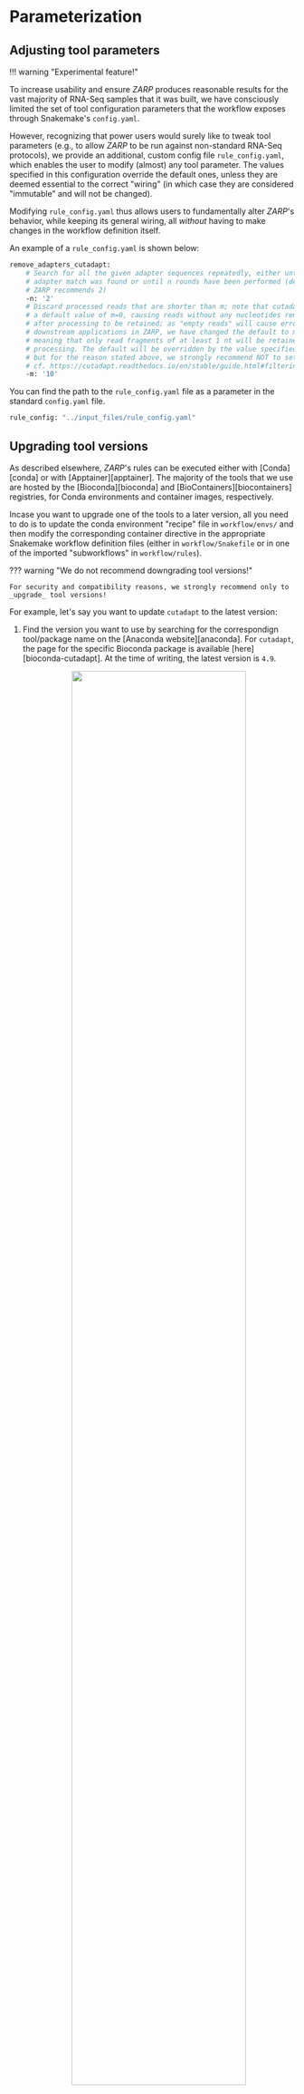 # Parameterization

## Adjusting tool parameters

!!! warning "Experimental feature!"

To increase usability and ensure _ZARP_ produces reasonable results for the
vast majority of RNA-Seq samples that it was built, we have consciously
limited the set of tool configuration parameters that the workflow exposes
through Snakemake's `config.yaml`.

However, recognizing that power users would surely like to tweak tool
parameters (e.g., to allow _ZARP_ to be run against non-standard RNA-Seq
protocols), we provide an additional, custom config file `rule_config.yaml`,
which enables the user to modify (almost) any tool parameter. The values
specified in this configuration override the default ones, unless they are
deemed essential to the correct "wiring" (in which case they are considered
"immutable" and will not be changed).

Modifying `rule_config.yaml` thus allows users to fundamentally alter _ZARP_'s
behavior, while keeping its general wiring, all _without_ having to make
changes in the workflow definition itself.

An example of a `rule_config.yaml` is shown below:

```bash
remove_adapters_cutadapt:
    # Search for all the given adapter sequences repeatedly, either until no
    # adapter match was found or until n rounds have been performed (default 1,
    # ZARP recommends 2)
    -n: '2'
    # Discard processed reads that are shorter than m; note that cutadapt uses
    # a default value of m=0, causing reads without any nucleotides remaining
    # after processing to be retained; as "empty reads" will cause errors in
    # downstream applications in ZARP, we have changed the default to m=1,
    # meaning that only read fragments of at least 1 nt will be retained after
    # processing. The default will be overridden by the value specified here,
    # but for the reason stated above, we strongly recommend NOT to set m=0;
    # cf. https://cutadapt.readthedocs.io/en/stable/guide.html#filtering-reads
    -m: '10'
```

You can find the path to the `rule_config.yaml` file as a parameter in the
standard `config.yaml` file.

```bash
rule_config: "../input_files/rule_config.yaml"
```

## Upgrading tool versions

As described elsewhere, _ZARP_'s rules can be executed either with
[Conda][conda] or with [Apptainer][apptainer]. The majority of the tools that
we use are hosted by the [Bioconda][bioconda] and
[BioContainers][biocontainers] registries, for Conda environments and container
images, respectively.

Incase you want to upgrade one of the tools to a later version, all you need
to do is to update the conda environment "recipe" file in `workflow/envs/` and
then modify the corresponding container directive in the appropriate Snakemake
workflow definition files (either in `workflow/Snakefile` or in one of the
imported "subworkflows" in `workflow/rules`).

??? warning "We do not recommend downgrading tool versions!"

    For security and compatibility reasons, we strongly recommend only to
    _upgrade_ tool versions!

For example, let's say you want to update `cutadapt` to the latest version:

1. Find the version you want to use by searching for the correspondign
   tool/package name on the [Anaconda website][anaconda]. For `cutadapt`,
   the page for the specific Bioconda package is available
   [here][bioconda-cutadapt]. At the time of writing, the latest version
   is `4.9`.

    <div align="center">
        <img width="80%" src=../images/bioconda_cutadapt.png>
    </div>

2. Find the appropriate Conda enviroment recipe file in `workflow/envs/`. In
   our example, it is `workflow/envs/cutadapt`, and it contains the following:

    ```yaml
    ---
    channels:
      - conda-forge
      - bioconda
    dependencies:
      - cutadapt=4.6
    ...
    ```

    Simply replace `4.6` with the `4.9` you identified in step above.

3. Now find the corresponding BioContainers container image from the [quay.io
   website][quay]. Select the tags and note down one of the available versions
   corresponding to `cutadapt 4.9` (note that they are available for multiple
   Python versions; generally pick the most recent one you are comfortable
   with). Copy the _entire_ tag name, not just the `4.9` part!

    <div align="center">
        <img width="80%" src=../images/biocontainers_cutadapt.png>
    </div>

4. Finally, determine all the places where `cutadapt` is used in the workflow,
   by inspecting `workflow/Snakefile` and all of the `.smk` files in
   `workflow/rules/`. In the case of `cutadapt`, multiple rules use the tool,
   each with the following `container` and `conda` directives.

    ```
    container:
        "docker://quay.io/biocontainers/cutadapt:4.6--py310h4b81fae_1"
    conda:
        os.path.join(workflow.basedir, "envs", "cutadapt.yaml")
    ```

    For each of these, replace the final part of the `container` directive
    (here: `4.6--py310h4b81fae_1`) with the tag name you copied in the step
    above.

That's it.

## Adding new tools

You may have found or developed a package that you would like to include in
_ZARP_, so that it is always executed whenever you start a run. In this case,
we highly recommend packaging the tool properly and making it available on
Bioconda (see [here][bioconda-contributing] for instructions). The advantage
of this approach is that it allows you to share your tool with the broader
scientific community, ensuring that it is easily accessible and installable by
others. Once your package is available on Bioconda, BioContainers will
automatically build a Docker image for your package (available via
[quay.io][quay]) - which you Apptainer will be able to use. With your Bioconda
package and container image available, you can easily add additional rules to
the Snakemake definition files, inside your own copy of the _ZARP_ repository.

Or perhaps you are convinced that every _ZARP_ user should always run the tool
or tools you have added? In that case, create a pull request against the
upstream/original _ZARP_ repository. We will evaluate your request and - if we
like it and tests pass - merge it.

Don't know how to do that? Just write us a brief [email][contact]! :relaxed:

## Managing tool resources

_ZARP_ has been tested with many samples, and we set default parameters to
ensure optimal performance of the tools across a broad range of samples (e.g.,
a tool can run on multiple threads). With respect to setting the maximum
memory usage per rule, Snakemake provides a variable `mem_mb` in the directive
`resources`. But given that the memory usage is strongly sample-dependent
(sample size, souce organism), in _ZARP_ we use _dynamic memory allocation_.

We estimate the required memory based on the size of the input file using
scaling factors that we have obtained empirically from the analysis of many
samples. Should that initial estimate lead to a rule failing, it is re-run
with an increased memory allocation. This process is repeated up to three
times.

This is what the _dynamic memory allocation_ looks like in the workflow
definition file:

```
resources:
    mem_mb=lambda wildcards, attempt: 4096 * attempt,
```

In some cases the workflow might still fail. This means that you would need to
manually alter the `mem_mb` used. The best solution for that is to increase the
orginal memory used. In the above example, increase it from `4096` MB to
a higher value, based on your expectations.

??? note "Globally capping resource consumption"

    Note that Snakemake provides configuration parameters to globally limit
    resource usage (both for memory and the number of CPUs/threads). If set,
    these will take precedence over the individual rule settings. This is
    useful if you are working on a laptop, or another machine with very
    limited resources. However, if your resources are lower than what the
    most resource-hungry tool integrated in _ZARP_ requires as a minimum for
    a given run, you will not be able to complete that run.

When you submit a workflow to an HPC cluster, additional parameters can be
configured through [Snakemake profiles][snakemake-profiles]. In the
`profiles/` directory, yo can a few basic options that have proven useful for
us. For example, the `slurm-conda` profile is available, and, as the name
suggests, it submits jobs to a [Slurm][slurm]-managed HPC cluster while using
[Conda][conda] to manage the dependencies for each workflow rule.

Using profiles, you can also set default resources that are applied to all
jobs, unless explicitly specified. For example, if you want to set the default
memory used for all rules, add or modify the following line in the profile
configuration:

```
default-resources: mem_mb=1024
```

??? question "Where to configure runtime limits?"

    Some parameters, including runtime limits, can only be set in your
    workload manager configuration. In the case of Slurm, this is in
    `slurm-config.json`.
